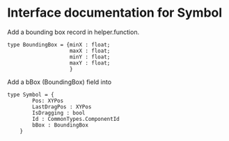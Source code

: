 # Interface documentation for Symbol

Add a bounding box record in helper.function. 
```
type BoundingBox = {minX : float; 
                    maxX : float; 
                    minY : float;
                    maxY : float;
                    }
```

Add a bBox (BoundingBox) field into 
```
type Symbol = {
        Pos: XYPos
        LastDragPos : XYPos
        IsDragging : bool
        Id : CommonTypes.ComponentId
        bBox : BoundingBox  
    }
```

